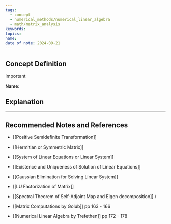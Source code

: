 ```yaml
---
tags:
  - concept
  - numerical_methods/numerical_linear_algebra
  - math/matrix_analysis
keywords: 
topics: 
name: 
date of note: 2024-09-21
---
```


## Concept Definition

>[!important]
>**Name**: 



## Explanation





-----------
##  Recommended Notes and References


- [[Positive Semidefinite Transformation]]
- [[Hermitian or Symmetric Matrix]]


- [[System of Linear Equations or Linear System]]
- [[Existence and Uniqueness of Solution of Linear Equations]]
- [[Gaussian Elimination for Solving Linear System]]
- [[LU Factorization of Matrix]]


- [[Spectral Theorem of Self-Adjoint Map and Eigen decomposition]]
\

- [[Matrix Computations by Golub]] pp 163 - 166
- [[Numerical Linear Algebra by Trefethen]] pp 172 - 178